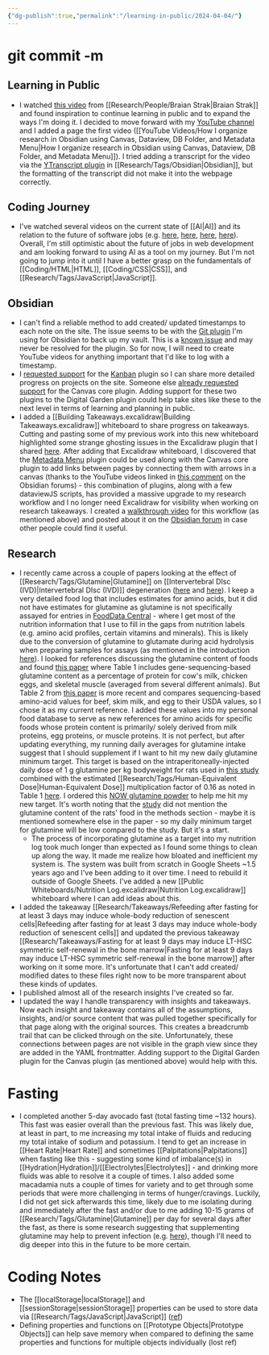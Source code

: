```yaml
---
{"dg-publish":true,"permalink":"/learning-in-public/2024-04-04/"}
---
```


# git commit -m
## Learning in Public
- I watched [this video](https://www.youtube.com/watch?v=AolcIEcHeDE) from [[Research/People/Braian Strak\|Braian Strak]] and found inspiration to continue learning in public and to expand the ways I'm doing it. I decided to move forward with my [YouTube channel](https://www.youtube.com/@ZachsLearningJourney) and I added a page the first video ([[YouTube Videos/How I organize research in Obsidian using Canvas, Dataview, DB Folder, and Metadata Menu\|How I organize research in Obsidian using Canvas, Dataview, DB Folder, and Metadata Menu]]). I tried adding a transcript for the video via the [YTranscript plugin](https://github.com/lstrzepek/obsidian-yt-transcript) in [[Research/Tags/Obsidian\|Obsidian]], but the formatting of the transcript did not make it into the webpage correctly.
## Coding Journey
- I've watched several videos on the current state of [[AI\|AI]] and its relation to the future of software jobs (e.g. [here](https://www.youtube.com/watch?v=vEd-LqBCONg), [here](https://www.youtube.com/watch?v=m8VSYcLqaLQ), [here](https://www.youtube.com/watch?v=iaPEgOnRe0E), [here](https://www.youtube.com/watch?v=UqYSaAuKwjU)). Overall, I'm still optimistic about the future of jobs in web development and am looking forward to using AI as a tool on my journey. But I'm not going to jump into it until I have a better grasp on the fundamentals of [[Coding/HTML\|HTML]], [[Coding/CSS\|CSS]], and [[Research/Tags/JavaScript\|JavaScript]].
## Obsidian
- I can't find a reliable method to add created/ updated timestamps to each note on the site. The issue seems to be with the [Git plugin](https://github.com/denolehov/obsidian-git) I'm using for Obsidian to back up my vault. This is a [known issue](https://github.com/denolehov/obsidian-git/issues/640) and may never be resolved for the plugin. So for now, I will need to create YouTube videos for anything important that I'd like to log with a timestamp.
- I [requested support](https://github.com/oleeskild/obsidian-digital-garden/issues/572) for the [Kanban](https://github.com/mgmeyers/obsidian-kanban) plugin so I can share more detailed progress on projects on the site. Someone else [already requested support](https://github.com/oleeskild/obsidian-digital-garden/issues/279) for the Canvas core plugin. Adding support for these two plugins to the Digital Garden plugin could help take sites like these to the next level in terms of learning and planning in public.
- I added a [[Building Takeaways.excalidraw\|Building Takeaways.excalidraw]] whiteboard to share progress on takeaways. Cutting and pasting some of my previous work into this new whiteboard highlighted some strange ghosting issues in the Excalidraw plugin that I shared [here](https://github.com/zsviczian/obsidian-excalidraw-plugin/issues/1662). After adding that Excalidraw whiteboard, I discovered that the [Metadata Menu](https://github.com/mdelobelle/metadatamenu) plugin could be used along with the Canvas core plugin to add links between pages by connecting them with arrows in a canvas (thanks to the YouTube videos linked in [this comment](https://forum.obsidian.md/t/is-this-possible-in-obsidian/67871/2?u=fliph19switch) on the Obsidian forums) - this combination of plugins, along with a few dataviewJS scripts, has provided a massive upgrade to my research workflow and I no longer need Excalidraw for visibility when working on research takeaways. I created a [walkthrough video](https://youtu.be/j2_qc-vxCNY?si=i5VCpuK9XsaBhybZ) for this workflow (as mentioned above) and posted about it on the [Obsidian forum](https://forum.obsidian.md/t/organizing-research-by-creating-traceable-links-in-the-canvas/79711) in case other people could find it useful.
## Research
- I recently came across a couple of papers looking at the effect of [[Research/Tags/Glutamine\|Glutamine]] on [[Intervertebral DIsc (IVD)\|Intervertebral DIsc (IVD)]] degeneration ([here](https://www.liebertpub.com/doi/10.1089/ars.2023.0384) and [here](https://www.nature.com/articles/s42003-024-06000-3)). I keep a very detailed food log that includes estimates for amino acids, but it did not have estimates for glutamine as glutamine is not specifically assayed for entries in [FoodData Central](https://fdc.nal.usda.gov/index.html) - where I get most of the nutrition information that I use to fill in the gaps from nutrition labels (e.g. amino acid profiles, certain vitamins and minerals). This is likely due to the conversion of glutamine to glutamate during acid hydrolysis when preparing samples for assays (as mentioned in the introduction [here](https://www.ncbi.nlm.nih.gov/pmc/articles/PMC3249386/)). I looked for references discussing the glutamine content of foods and found [this paper](https://academic.oup.com/nutritionreviews/article-abstract/48/8/297/1830646?redirectedFrom=fulltext) where Table 1 includes gene-sequencing-based glutamine content as a percentage of protein for cow's milk, chicken eggs, and skeletal muscle (averaged from several different animals). But Table 2 from [this paper](https://www.ncbi.nlm.nih.gov/pmc/articles/PMC3249386/) is more recent and compares sequencing-based amino-acid values for beef, skim milk, and egg to their USDA values, so I chose it as my current reference. I added these values into my personal food database to serve as new references for amino acids for specific foods whose protein content is primarily/ solely derived from milk proteins, egg proteins, or muscle proteins. It is not perfect, but after updating everything, my running daily averages for glutamine intake suggest that I should supplement if I want to hit my new daily glutamine minimum target. This target is based on the intraperitoneally-injected daily dose of 1 g glutamine per kg bodyweight for rats used in [this study](https://www.nature.com/articles/s42003-024-06000-3) combined with the estimated [[Research/Tags/Human-Equivalent Dose\|Human-Equivalent Dose]] multiplication factor of 0.16 as noted in Table 1 [here](https://www.fda.gov/regulatory-information/search-fda-guidance-documents/estimating-maximum-safe-starting-dose-initial-clinical-trials-therapeutics-adult-healthy-volunteers). I ordered this [NOW glutamine powder](https://www.amazon.com/gp/product/B00024CSPY/ref=ppx_yo_dt_b_asin_title_o00_s00?ie=UTF8&psc=1) to help me hit my new target. It's worth noting that the [study](https://www.nature.com/articles/s42003-024-06000-3) did not mention the glutamine content of the rats' food in the methods section - maybe it is mentioned somewhere else in the paper - so my daily minimum target for glutamine will be low compared to the study. But it's a start.
	- The process of incorporating glutamine as a target into my nutrition log took much longer than expected as I found some things to clean up along the way. It made me realize how bloated and inefficient my system is. The system was built from scratch in Google Sheets ~1.5 years ago and I've been adding to it over time. I need to rebuild it outside of Google Sheets. I've added a new [[Public Whiteboards/Nutrition Log.excalidraw\|Nutrition Log.excalidraw]] whiteboard where I can add ideas about this.
- I added the takeaway [[Research/Takeaways/Refeeding after fasting for at least 3 days may induce whole-body reduction of senescent cells\|Refeeding after fasting for at least 3 days may induce whole-body reduction of senescent cells]] and updated the previous takeaway [[Research/Takeaways/Fasting for at least 9 days may induce LT-HSC symmetric self-renewal in the bone marrow\|Fasting for at least 9 days may induce LT-HSC symmetric self-renewal in the bone marrow]] after working on it some more. It's unfortunate that I can't add created/ modified dates to these files right now to be more transparent about these kinds of updates.
- I published almost all of the research insights I've created so far.
- I updated the way I handle transparency with insights and takeaways. Now each insight and takeaway contains all of the assumptions, insights, and/or source content that was pulled together specifically for that page along with the original sources. This creates a breadcrumb trail that can be clicked through on the site. Unfortunately, these connections between pages are not visible in the graph view since they are added in the YAML frontmatter. Adding support to the Digital Garden plugin for the Canvas plugin (as mentioned above) would help with this.
# Fasting
- I completed another 5-day avocado fast (total fasting time ~132 hours). This fast was easier overall than the previous fast. This was likely due, at least in part, to me increasing my total intake of fluids and reducing my total intake of sodium and potassium. I tend to get an increase in [[Heart Rate\|Heart Rate]] and sometimes [[Palpitations\|Palpitations]] when fasting like this - suggesting some kind of imbalance(s) in [[Hydration\|Hydration]]/[[Electrolytes\|Electrolytes]] - and drinking more fluids was able to resolve it a couple of times. I also added some macadamia nuts a couple of times for variety and to get through some periods that were more challenging in terms of hunger/cravings. Luckily, I did not get sick afterwards this time, likely due to me isolating during and immediately after the fast and/or due to me adding 10-15 grams of [[Research/Tags/Glutamine\|Glutamine]] per day for several days after the fast, as there is some research suggesting that supplementing glutamine may help to prevent infection (e.g. [here](https://pubmed.ncbi.nlm.nih.gov/9737282/)), though I'll need to dig deeper into this in the future to be more certain.
# Coding Notes
- The [[localStorage\|localStorage]] and [[sessionStorage\|sessionStorage]] properties can be used to store data via [[Research/Tags/JavaScript\|JavaScript]] ([ref](https://developer.mozilla.org/en-US/docs/Web/API/Window/localStorage))
- Defining properties and functions on [[Prototype Objects\|Prototype Objects]] can help save memory when compared to defining the same properties and functions for multiple objects individually (lost ref)